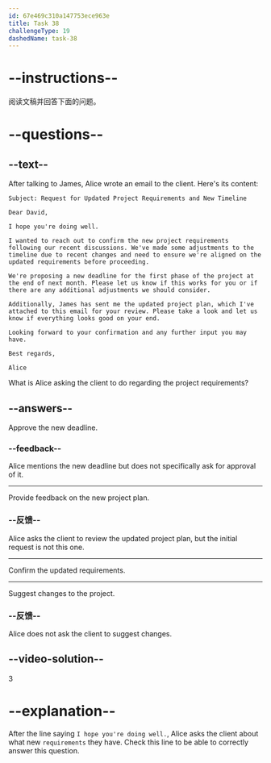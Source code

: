 ```yaml
---
id: 67e469c310a147753ece963e
title: Task 38
challengeType: 19
dashedName: task-38
---
```


<!-- READING -->

# --instructions--

阅读文稿并回答下面的问题。

# --questions--

## --text--

After talking to James, Alice wrote an email to the client. Here's its content:

`Subject: Request for Updated Project Requirements and New Timeline`

`Dear David,`

`I hope you're doing well.`

`I wanted to reach out to confirm the new project requirements following our recent discussions. We've made some adjustments to the timeline due to recent changes and need to ensure we're aligned on the updated requirements before proceeding.`

`We're proposing a new deadline for the first phase of the project at the end of next month. Please let us know if this works for you or if there are any additional adjustments we should consider.`

`Additionally, James has sent me the updated project plan, which I've attached to this email for your review. Please take a look and let us know if everything looks good on your end.`

`Looking forward to your confirmation and any further input you may have.`

`Best regards,`

`Alice`

What is Alice asking the client to do regarding the project requirements?

## --answers--

Approve the new deadline.

### --feedback--

Alice mentions the new deadline but does not specifically ask for approval of it.

---

Provide feedback on the new project plan.

### --反馈--

Alice asks the client to review the updated project plan, but the initial request is not this one.

---

Confirm the updated requirements.

---

Suggest changes to the project.

### --反馈--

Alice does not ask the client to suggest changes.

## --video-solution--

3

# --explanation--

After the line saying `I hope you're doing well.`, Alice asks the client about what new `requirements` they have. Check this line to be able to correctly answer this question.
